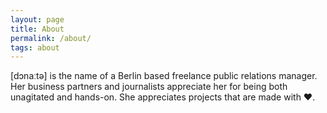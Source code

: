 ```yaml
---
layout: page
title: About
permalink: /about/
tags: about
---
```


\[dɔnaːtə\] is the name of a Berlin based freelance public relations manager. Her business partners and journalists appreciate her for being both unagitated and hands-on. She appreciates projects that are made with &#x2764;. 
